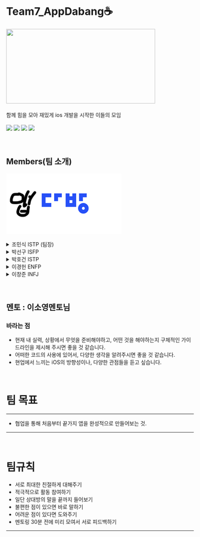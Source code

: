 # Team7_AppDabang☕️

<img src = "https://github.com/APP-iOS3rd/Team7_AppDabang/assets/56242414/15323068-d84d-4058-b88e-e7d5d47afa3b" width="400" height = "200" />
<br/>
<br>
  함께 힘을 모아 재밌게 ios 개발을 시작한 이들의 모임
<br/>
<br>
<div align="left">
	<img src="https://img.shields.io/badge/Xcode-147EFB?style=flat&logo=Xcode&logoColor=white" />
	<img src="https://img.shields.io/badge/Swift-F05138?style=flat&logo=Swift&logoColor=white" />
	<img src="https://img.shields.io/badge/GitHub-181717?style=flat&logo=GitHub&logoColor=white"/>
	<img src="https://img.shields.io/badge/Notion-000000?style=flat&logo=Notion&logoColor=white" />
</div>
<br/>
<br/>


## Members(팀 소개)
![이미지](https://github.com/APP-iOS3rd/Team7_AppDabang/blob/main/resume/logoimg.png?raw=true)

<details>
<summary>조민식 ISTP (팀장)</summary>

> 올해 3월에 컴퓨터공학과 학부를 갓 졸업한 취준생입니다. 
> <br/>
> 제가 직접 사용하는 아이폰 앱을 직접 만들어보면 재밌을 것 같아서 ios 공부를 시작하게되었습니다. 
> <br/>
> 저는 몇몇 악기들을 다룰 줄 알고, 맛있는 음식을 먹는 걸 좋아합니다.
> <br/>

</details>

<details>
<summary>박선구 ISFP</summary>

> 여행과 사진을 좋아하는 박선구입니다. 
> <br/>
> 올해 4학년 1학기를 마치고 휴학을 한 후 IOS 개발을 배우기 위해 공부를 시작하였습니다.
> <br/>
> 연령대 관계없이 사람들이 사용하기 편한 앱을 만드는 것이 목표입니다. 부족한 실력이지만 잘 부탁드리겠습니다. 
> <br/>

</details>

<details>
<summary>박호건 ISTP</summary>

> 안녕하세요 26살 박호건입니다.
> <br/>
> 프론트앤드 웹개발로 시작했지만 IOS 앱개발에 관심이 생겨 IOS앱스쿨을 신청하게 되었습니다.
> <br/>

</details>

<details>
<summary>이경헌 ENFP</summary>

> 차량부품회사에서 임베디드 분야를 조금 경험했다 iOS 개발로 전향하기 위해 노력하는 94년생 취준생입니다!
> <br/>
> 커피, 영화, 운동을 정말 좋아하고 사용하기 쉬운 앱을 만들어보고 싶습니다!
> <br/>
> 서로 열심해요!
> <br/>

</details>

<details>
<summary>이창준 INFJ</summary>

> 문과 (불어불문) 출신 + 조리사 4년 ..
> <br/>
> → 개발 [ 웹 → 안드로이드 → iOS ] 넘어왔습니다! 🔥
> <br/>
> 아이폰 15년차 앱등이입니다. 🍎 
> <br/>
> 음식, 옷, 음악 다 좋아합니다 😎
> <br/>

</details>


















<br>
<br>

## 멘토 : 이소영멘토님
### 바라는 점

- 현재 내 실력, 상황에서 무엇을 준비해야하고, 어떤 것을 해야하는지 구체적인 가이드라인을 제시해 주시면 좋을 것 같습니다.
- 어떠한 코드의 사용에 있어서, 다양한 생각을 알려주시면 좋을 것 같습니다.
- 현업에서 느끼는 iOS의 방향성이나, 다양한 관점들을 듣고 싶습니다.

<br>

# 팀 목표
---
- 협업을 통해 처음부터 끝가지 앱을 완성적으로 만들어보는 것.
---

<br>

# 팀규칙
- 서로 최대한 친절하게 대해주기
- 적극적으로 활동 참여하기
- 일단 상대방의 말을 끝까지 들어보기
- 불편한 점이 있으면 바로 말하기
- 어려운 점이 있다면 도와주기
- 멘토링 30분 전에 미리 모여서 서로 피드백하기
---











